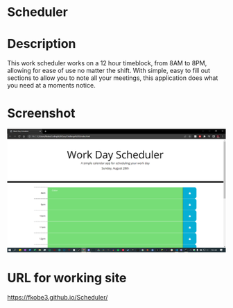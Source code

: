# Scheduler

# Description

This work scheduler works on a 12 hour timeblock, from 8AM to 8PM, allowing for ease of use no matter the shift. With simple, easy to fill out sections to allow you to note all your meetings, this application does what you need at a moments notice.

# Screenshot
<img src='./assets/images/screenshot.png'>

# URL for working site
https://fkobe3.github.io/Scheduler/
